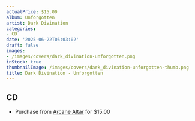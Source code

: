 ```yaml
---
actualPrice: $15.00
album: Unforgotten
artist: Dark Divination
categories:
- CD
date: '2025-06-22T05:03:02'
draft: false
images:
- /images/covers/dark_divination-unforgotten.png
inStock: true
thumbnailImage: /images/covers/dark_divination-unforgotten-thumb.png
title: Dark Divination - Unforgotten
---
```


## CD
* Purchase from [Arcane Altar](https://arcanealtar.bigcartel.com/product/dark-divination-unforgotten-cd) for $15.00
